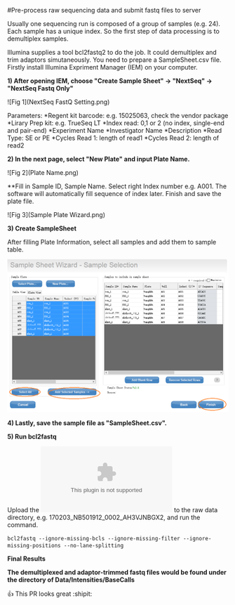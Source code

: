 #Pre-process raw sequencing data and submit fastq files to server

Usually one sequencing run is composed of a group of samples (e.g. 24). Each sample has a unique index. So the first step of data 
processing is to demultiplex samples.

Illumina supplies a tool bcl2fastq2 to do the job. It could demultiplex and trim adaptors simutaneously. 
You need to prepare a SampleSheet.csv file. Firstly install Illumina Expriment Manager (IEM) on your computer.

**1) After opening IEM, choose "Create Sample Sheet" -> "NextSeq" -> "NextSeq Fastq Only"**

![Fig 1](NextSeq FastQ Setting.png)

Parameters:
*Regent kit barcode: e.g. 15025063, check the vendor package
*Lirary Prep kit: e.g. TrueSeq LT
*Index read: 0,1 or 2 (no index, single-end and pair-end)
*Experiment Name
*Investigator Name
*Description
*Read Type: SE or PE
*Cycles Read 1: length of read1
*Cycles Read 2: length of read2

**2) In the next page, select "New Plate" and input Plate Name.**

![Fig 2](Plate Name.png)

**Fill in Sample ID, Sample Name. Select right Index number e.g. A001. The software will automatically fill sequence of index later.
Finish and save the plate file.

![Fig 3](Sample Plate Wizard.png)
   
**3) Create SampleSheet**

After filling Plate Information, select all samples and add them to sample table.

![Fig 4](SampleSelection.png)

**4) Lastly, save the sample file as "SampleSheet.csv".**

**5) Run bcl2fastq**

  Upload the ![SampleSheet.csv](SampleSheet.csv) to the raw data directory, e.g. 170203_NB501912_0002_AH3VJNBGX2, and run the command.
  
  ```
  bcl2fastq --ignore-missing-bcls --ignore-missing-filter --ignore-missing-positions --no-lane-splitting

  ```
  
  **Final Results**
  
  **The demultiplexed and adaptor-trimmed fastq files would be found under the directory of Data/Intensities/BaseCalls**
  
  
   :+1: This PR looks great :shipit:
